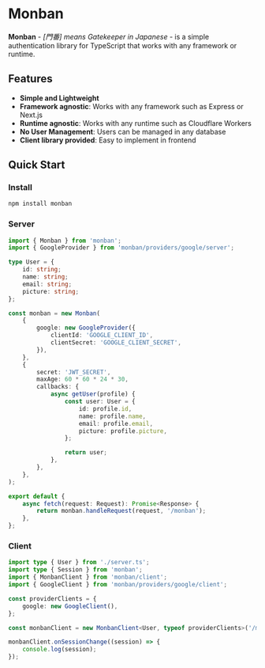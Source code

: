 # Monban

**Monban** - _\[門番\] means Gatekeeper in Japanese_ - is a simple authentication library for TypeScript that works with any framework or runtime.

## Features

-   **Simple and Lightweight**
-   **Framework agnostic**: Works with any framework such as Express or Next.js
-   **Runtime agnostic**: Works with any runtime such as Cloudflare Workers
-   **No User Management**: Users can be managed in any database
-   **Client library provided**: Easy to implement in frontend

## Quick Start

### Install

```bash
npm install monban
```

### Server

```typescript
import { Monban } from 'monban';
import { GoogleProvider } from 'monban/providers/google/server';

type User = {
    id: string;
    name: string;
    email: string;
    picture: string;
};

const monban = new Monban(
    {
        google: new GoogleProvider({
            clientId: 'GOOGLE_CLIENT_ID',
            clientSecret: 'GOOGLE_CLIENT_SECRET',
        }),
    },
    {
        secret: 'JWT_SECRET',
        maxAge: 60 * 60 * 24 * 30,
        callbacks: {
            async getUser(profile) {
                const user: User = {
                    id: profile.id,
                    name: profile.name,
                    email: profile.email,
                    picture: profile.picture,
                };

                return user;
            },
        },
    },
);

export default {
    async fetch(request: Request): Promise<Response> {
        return monban.handleRequest(request, '/monban');
    },
};
```

### Client

```typescript
import type { User } from './server.ts';
import type { Session } from 'monban';
import { MonbanClient } from 'monban/client';
import { GoogleClient } from 'monban/providers/google/client';

const providerClients = {
    google: new GoogleClient(),
};

const monbanClient = new MonbanClient<User, typeof providerClients>('/monban', providerClients);

monbanClient.onSessionChange((session) => {
    console.log(session);
});
```
